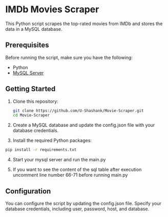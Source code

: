 # IMDb Movies Scraper

This Python script scrapes the top-rated movies from IMDb and stores the data in a MySQL database.

## Prerequisites

Before running the script, make sure you have the following:

- Python
- [MySQL Server](https://dev.mysql.com/downloads/mysql/)


## Getting Started

1. Clone this repository:
   ```bash
   git clone https://github.com/U-Shashank/Movie-Scraper.git
   cd Movie-Scraper
   ```
2. Create a MySQL database and update  the config.json file with your database credentials.

3. Install the required Python packages:
```bash
pip install -r requirements.txt
```
4. Start your mysql server and run the main.py

5. If you want to see the content of the sql table after execution uncomment line number 66-71 before running main.py


## Configuration

You can configure the script by updating the config.json file. Specify your database credentials, including user, password, host, and database.